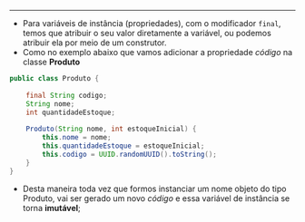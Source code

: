 ___
- Para variáveis de instância (propriedades), com o modificador `final`, temos que atribuir o seu valor diretamente a variável, ou podemos atribuir ela por meio de um construtor.
- Como no exemplo abaixo que vamos adicionar a propriedade *código* na classe **Produto**
```java
public class Produto {
	
	final String codigo;
	String nome;
	int quantidadeEstoque;
	
	Produto(String nome, int estoqueInicial) {
		this.nome = nome;
		this.quantidadeEstoque = estoqueInicial;
		this.codigo = UUID.randomUUID().toString();
	}
}
```
- Desta maneira toda vez que formos instanciar um nome objeto do tipo Produto, vai ser gerado um novo *código* e essa variável de instância se torna **imutável**;